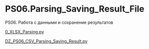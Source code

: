 # PS06.Parsing_Saving_Result_File
 PS06. Работа с данными и сохранение результатов

[0_XLSX_Parsing.py](0_XLSX_Parsing.py)

[DZ_PS06_CSV_Parsing_Saving_Result.py](DZ_PS06_CSV_Parsing_Saving_Result.py)

